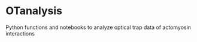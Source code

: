 # OTanalysis
Python functions and notebooks to analyze optical trap data of actomyosin interactions

